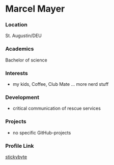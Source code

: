 # Marcel Mayer

### Location

St. Augustin/DEU

### Academics

Bachelor of science

### Interests

- my kids, Coffee, Club Mate ... more nerd stuff

### Development

- critical communication of rescue services

### Projects

- no specific GitHub-projects

### Profile Link

[stickybyte](https://github.com/stickybyte)
